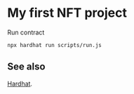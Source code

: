 # My first NFT project

Run contract

```shell
npx hardhat run scripts/run.js
```

## See also

[Hardhat](https://hardhat.org/).
